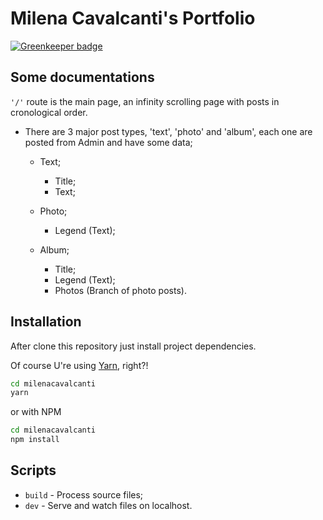 # Milena Cavalcanti's Portfolio

[![Greenkeeper badge](https://badges.greenkeeper.io/VitorLuizC/milenacavalcanti.svg?token=543326559cae1743a76a7199597181344255678354d190b8d411780f0e7a5c91&ts=1497501490397)](https://greenkeeper.io/)

## Some documentations
`'/'` route is the main page, an infinity scrolling page with posts in cronological order.
- There are 3 major post types, 'text', 'photo' and 'album', each one are posted
from Admin and have some data;
  - Text;
    - Title;
    - Text;

  - Photo;
    - Legend (Text);

  - Album;
    - Title;
    - Legend (Text);
    - Photos (Branch of photo posts).

## Installation

After clone this repository just install project dependencies.

Of course U're using [Yarn](https://yarnpkg.com/), right?!

```sh
cd milenacavalcanti
yarn
```

or with NPM

```sh
cd milenacavalcanti
npm install
```

## Scripts

- `build` - Process source files;
- `dev` - Serve and watch files on localhost.
